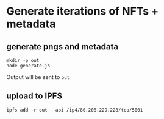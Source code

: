 # Generate iterations of NFTs + metadata

## generate pngs and metadata

```
mkdir -p out
node generate.js
```

Output will be sent to `out`

## upload to IPFS

`ipfs add -r out --api /ip4/80.208.229.228/tcp/5001`





